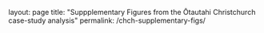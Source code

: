layout: page
title: "Suppplementary Figures from the Ōtautahi Christchurch case-study analysis"
permalink: /chch-supplementary-figs/
